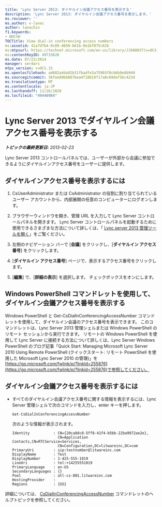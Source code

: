 ```yaml
---
title: 'Lync Server 2013: ダイヤルイン会議アクセス番号を表示する'
description: 'Lync Server 2013: ダイヤルイン会議アクセス番号を表示します。'
ms.reviewer: ''
ms.author: v-lanac
author: lanachin
f1.keywords:
- NOCSH
TOCTitle: View dial-in conferencing access numbers
ms:assetid: 41a7dfb4-0c89-4650-b61b-0e1bf875c62b
ms:mtpsurl: https://technet.microsoft.com/en-us/library/JJ688037(v=OCS.15)
ms:contentKeyID: 49733628
ms.date: 07/23/2014
manager: serdars
mtps_version: v=OCS.15
ms.openlocfilehash: ad682a4da92b31fbadfe3a75903f8cb6b8e8b949
ms.sourcegitcommit: 36fee89bb887bea4f18b19f17a8c69daf5bc423d
ms.translationtype: MT
ms.contentlocale: ja-JP
ms.lasthandoff: 11/26/2020
ms.locfileid: "49446984"
---
```

# <a name="view-dial-in-conferencing-access-numbers-in-lync-server-2013"></a>Lync Server 2013 でダイヤルイン会議アクセス番号を表示する

<div data-xmlns="http://www.w3.org/1999/xhtml">

<div class="topic" data-xmlns="http://www.w3.org/1999/xhtml" data-msxsl="urn:schemas-microsoft-com:xslt" data-cs="https://msdn.microsoft.com/">

<div data-asp="https://msdn2.microsoft.com/asp">



</div>

<div id="mainSection">

<div id="mainBody">

<span> </span>

_**トピックの最終更新日:** 2013-02-23_

Lync Server 2013 コントロールパネルでは、ユーザーが外部から会議に参加できるようにダイヤルインアクセス番号をユーザーに提供します。

<div>

## <a name="to-view-dial-in-access-numbers"></a>ダイヤルインアクセス番号を表示するには

1.  CsUserAdministrator または CsAdministrator の役割に割り当てられているユーザー アカウントから、内部展開の任意のコンピューターにログオンします。

2.  ブラウザーウィンドウを開き、管理 URL を入力して Lync Server コントロールパネルを開きます。 Lync Server コントロールパネルを起動するために使用できるさまざまな方法について詳しくは、「 [Lync server 2013 管理ツールを開く](lync-server-2013-open-lync-server-administrative-tools.md)」をご覧ください。

3.  左側のナビゲーション バーで [**会議**] をクリックし、[**ダイヤルイン アクセス番号**] をクリックします。

4.  [**ダイヤルイン アクセス番号**] ページで、表示するアクセス番号をクリックします。

5.  [**編集**] で、[**詳細の表示**] を選択します。 チェックボックスをオンにします。

</div>

<div>

## <a name="viewing-dial-in-conferencing-access-numbers-by-using-windows-powershell-cmdlets"></a>Windows PowerShell コマンドレットを使用して、ダイヤルイン会議アクセス番号を表示する

Windows PowerShell と Get-CsDialInConferencingAccessNumber コマンドレットを使用して、ダイヤルイン会議のアクセス番号を表示できます。 このコマンドレットは、Lync Server 2013 管理シェルまたは Windows PowerShell のリモート セッションから実行できます。 リモートの Windows PowerShell を使用して Lync Server に接続する方法について詳しくは、Lync Server Windows PowerShell のブログ記事「Quick Start: Managing Microsoft Lync Server 2010 Using Remote PowerShell (クイックスタート: リモート PowerShell を使用した Microsoft Lync Server 2010 の管理)」を[https://go.microsoft.com/fwlink/p/?linkId=255876](https://go.microsoft.com/fwlink/p/?linkid=255876)で参照してください。

<div>

## <a name="to-view-dial-in-conferencing-access-numbers"></a>ダイヤルイン会議アクセス番号を表示するには

  - すべてのダイヤルイン会議アクセス番号に関する情報を表示するには、Lync Server 管理シェルで次のコマンドを入力し、enter キーを押します。
    
        Get-CsDialInConferencingAccessNumber
    
    次のような情報が表示されます。
    
        Identity           : CN={20ca8dc8-5ff8-41f4-b5bb-22ba9972ae2e},
                             CN=Application Contacts,CN=RTCService=Services,
                             CN=Configuration,DC=litwareinc,DC=com
        PrimaryUri         : sip:testnumber@litwareinc.com
        DisplayName        : Test
        DisplayNumber      : 1-425-555-1019
        LineUri            : tel:+14255551019
        PrimaryLanguage    : en-US
        SecondaryLanguages : {}
        Pool               : atl-cs-001.litwareinc.com
        HostingProvider    :
        Regions            : {US}

</div>

詳細については、 [CsDialInConferencingAccessNumber](https://docs.microsoft.com/powershell/module/skype/Get-CsDialInConferencingAccessNumber) コマンドレットのヘルプトピックを参照してください。

</div>

</div>

<span> </span>

</div>

</div>

</div>

